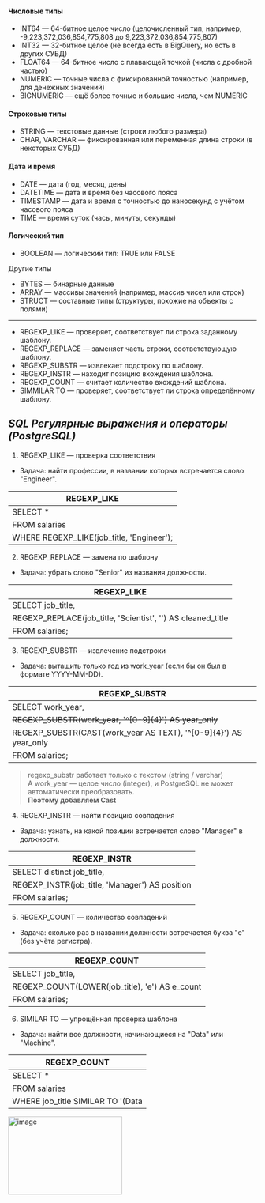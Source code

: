 #### Числовые типы
- INT64 — 64-битное целое число (целочисленный тип, например, -9,223,372,036,854,775,808 до 9,223,372,036,854,775,807)
- INT32 — 32-битное целое (не всегда есть в BigQuery, но есть в других СУБД)
- FLOAT64 — 64-битное число с плавающей точкой (числа с дробной частью)
- NUMERIC — точные числа с фиксированной точностью (например, для денежных значений)
- BIGNUMERIC — ещё более точные и большие числа, чем NUMERIC

#### Строковые типы
- STRING — текстовые данные (строки любого размера)
- CHAR, VARCHAR — фиксированная или переменная длина строки (в некоторых СУБД)

#### Дата и время
- DATE — дата (год, месяц, день)
- DATETIME — дата и время без часового пояса
- TIMESTAMP — дата и время с точностью до наносекунд с учётом часового пояса
- TIME — время суток (часы, минуты, секунды)

#### Логический тип
- BOOLEAN — логический тип: TRUE или FALSE

Другие типы
- BYTES — бинарные данные
- ARRAY — массивы значений (например, массив чисел или строк)
- STRUCT — составные типы (структуры, похожие на объекты с полями)
 ________________________________________________________________________________________________________________________________
- REGEXP_LIKE — проверяет, соответствует ли строка заданному шаблону.
- REGEXP_REPLACE — заменяет часть строки, соответствующую шаблону.
- REGEXP_SUBSTR — извлекает подстроку по шаблону.
- REGEXP_INSTR — находит позицию вхождения шаблона.
- REGEXP_COUNT — считает количество вхождений шаблона.
- SIMMILAR TO  — проверяет, соответствует ли строка определённому шаблону.

## _SQL Регулярные выражения и операторы (PostgreSQL)_

1. REGEXP_LIKE — проверка соответствия
- Задача: найти профессии, в названии которых встречается слово "Engineer".    
  
| REGEXP_LIKE                                            |
|-------------------------------------------------------|
| SELECT *                                              |
| FROM salaries                                         |
| WHERE REGEXP_LIKE(job_title, 'Engineer');             |


2. REGEXP_REPLACE — замена по шаблону
- Задача: убрать слово "Senior" из названия должности.  

| REGEXP_LIKE                                                  |
|-------------------------------------------------------------|
| SELECT job_title,                                           |
|  REGEXP_REPLACE(job_title, 'Scientist', '') AS cleaned_title|
|  FROM salaries;                                             |

 
3. REGEXP_SUBSTR — извлечение подстроки
- Задача: вытащить только год из work_year (если бы он был в формате YYYY-MM-DD).  

| REGEXP_SUBSTR                                                     |
|------------------------------------------------------------------|
| SELECT work_year,                                                |
| ~~REGEXP_SUBSTR(work_year, '^[0-9]{4}') AS year_only~~           |
| REGEXP_SUBSTR(CAST(work_year AS TEXT), '^[0-9]{4}') AS year_only |
| FROM salaries;                                                   |  


> regexp_substr работает только с текстом (string / varchar)   
> А work_year  — целое число (integer), и PostgreSQL не может автоматически преобразовать.  
> **Поэтому добавляем Cast**  


4. REGEXP_INSTR — найти позицию совпадения    
- Задача: узнать, на какой позиции встречается слово "Manager" в должности.
 
| REGEXP_INSTR                                    |
|------------------------------------------------|
| SELECT distinct job_title,                     |
| REGEXP_INSTR(job_title, 'Manager') AS position |
| FROM salaries;                                 |    

5. REGEXP_COUNT — количество совпадений
- Задача: сколько раз в названии должности встречается буква "e" (без учёта регистра).
  
| REGEXP_COUNT                                   |
|------------------------------------------------|
| SELECT job_title,                              |
| REGEXP_COUNT(LOWER(job_title), 'e') AS e_count |
| FROM salaries;                                 |  

6. SIMILAR TO — упрощённая проверка шаблона
- Задача: найти все должности, начинающиеся на "Data" или "Machine".
  
| REGEXP_COUNT                                   |
|------------------------------------------------|
| SELECT *                                       |
| FROM salaries                                  |
| WHERE job_title SIMILAR TO '(Data|Machine)%';  | 



<img width="231" height="158" alt="image" src="https://github.com/user-attachments/assets/07d2db5f-c8f6-4ff5-b9c1-0476369b738f" />

